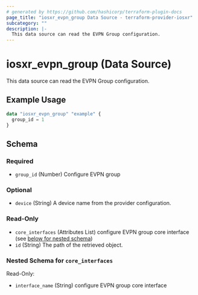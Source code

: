 ```yaml
---
# generated by https://github.com/hashicorp/terraform-plugin-docs
page_title: "iosxr_evpn_group Data Source - terraform-provider-iosxr"
subcategory: ""
description: |-
  This data source can read the EVPN Group configuration.
---
```


# iosxr_evpn_group (Data Source)

This data source can read the EVPN Group configuration.

## Example Usage

```terraform
data "iosxr_evpn_group" "example" {
  group_id = 1
}
```

<!-- schema generated by tfplugindocs -->
## Schema

### Required

- `group_id` (Number) Configure EVPN group

### Optional

- `device` (String) A device name from the provider configuration.

### Read-Only

- `core_interfaces` (Attributes List) configure EVPN group core interface (see [below for nested schema](#nestedatt--core_interfaces))
- `id` (String) The path of the retrieved object.

<a id="nestedatt--core_interfaces"></a>
### Nested Schema for `core_interfaces`

Read-Only:

- `interface_name` (String) configure EVPN group core interface
